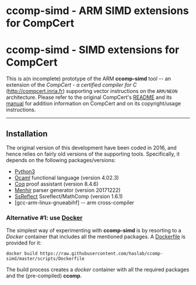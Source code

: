 # **ccomp-simd** - ARM SIMD extensions for CompCert

# **ccomp-simd** - SIMD extensions for CompCert

This is a(n incomplete) prototype of the ARM **ccomp-simd** tool -- an extension of the
*CompCert - a certified compiler for C*
(http://compcert.inria.fr) supporting vector instructions on the `ARM/NEON`
architecture. Please refer to the original CompCert's
[README](README) and its [manual](http://compcert.inria.fr/man/) for
addition information on CompCert and on its copyright/usage instructions.

---

## Installation

The original version of this development have been coded in 2016,
and hence relies on fairly old versions of the supporting
tools. Specifically, it depends on the
following packages/versions:

 * [Python3](http://python.org)
 * [Ocaml](https://ocaml.org) functional language (version 4.02.3)
 * [Coq](https://coq.inria.fr) proof assistant (version 8.4.6)
 * [Menhir](http://gallium.inria.fr/~fpottier/menhir/) parser
   generator (version 20171222)
 * [SsReflect](http://ssr.msr-inria.inria.fr) Ssreflect/MathComp (version 1.6.1)
 * [gcc-arm-linux-gnueabihf] -- arm cross-compiler

### Alternative #1: use [Docker](https://www.docker.com)

The simplest way of experimenting with **ccomp-simd** is by resorting to a _Docker_ container that includes all the mentioned packages. A [Dockerfile](scripts/Dockerfile) is provided for it:

```
docker build https://raw.githubusercontent.com/haslab/ccomp-simd/master/scripts/Dockerfile
```

The build process creates a _docker_ container with all the required packages and the (pre-compiled) **ccomp**.

